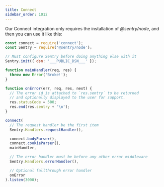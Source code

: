 ```yaml
---
title: Connect
sidebar_order: 1012
---
```


<!-- WIZARD -->

Our Connect integration only requires the installation of _@sentry/node_, and then you can use it like this:

```javascript
const connect = require('connect');
const Sentry = require('@sentry/node');

// Must configure Sentry before doing anything else with it
Sentry.init({ dsn: '___PUBLIC_DSN___' });

function mainHandler(req, res) {
  throw new Error('Broke!');
}

function onError(err, req, res, next) {
  // The error id is attached to `res.sentry` to be returned
  // and optionally displayed to the user for support.
  res.statusCode = 500;
  res.end(res.sentry + '\n');
}

connect(
  // The request handler be the first item
  Sentry.Handlers.requestHandler(),

  connect.bodyParser(),
  connect.cookieParser(),
  mainHandler,

  // The error handler must be before any other error middleware
  Sentry.Handlers.errorHandler(),

  // Optional fallthrough error handler
  onError
).listen(3000);
```

<!-- ENDWIZARD -->
